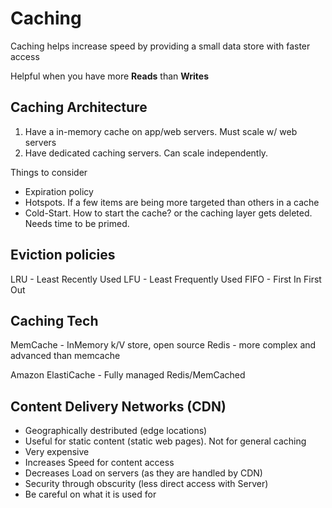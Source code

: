 # Caching
Caching helps increase speed by providing a small data store with faster access

Helpful when you have more **Reads** than **Writes**

## Caching Architecture
1. Have a in-memory cache on app/web servers. Must scale w/ web servers
2. Have dedicated caching servers. Can scale independently. 

Things to consider
- Expiration policy
- Hotspots. If a few items are being more targeted than others in a cache
- Cold-Start. How to start the cache? or the caching layer gets deleted. Needs time to be primed.
## Eviction policies
LRU - Least Recently Used
LFU - Least Frequently Used
FIFO - First In First Out

## Caching Tech
MemCache - InMemory k/V store, open source
Redis - more complex and advanced than memcache

Amazon ElastiCache - Fully managed Redis/MemCached

## Content Delivery Networks (CDN)
- Geographically destributed (edge locations)
- Useful for static content (static web pages). Not for general caching
- Very expensive
- Increases Speed for content access
- Decreases Load on servers (as they are handled by CDN)
- Security through obscurity (less direct access with Server)
- Be careful on what it is used for


